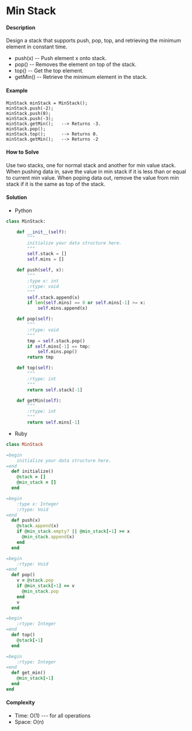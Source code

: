 #  Min Stack

#### Description

Design a stack that supports push, pop, top, and retrieving the minimum element in constant time.

- push(x) -- Push element x onto stack.
- pop() -- Removes the element on top of the stack.
- top() -- Get the top element.
- getMin() -- Retrieve the minimum element in the stack.

#### Example

```
MinStack minStack = MinStack();
minStack.push(-2);
minStack.push(0);
minStack.push(-3);
minStack.getMin();   --> Returns -3.
minStack.pop();
minStack.top();      --> Returns 0.
minStack.getMin();   --> Returns -2
```

#### How to Solve

Use two stacks, one for normal stack and another for min value stack. When pushing data in, save the value in min stack if it is less than or equal to current min value. When poping data out, remove the value from min stack if it is the same as top of the stack.

#### Solution
- Python

```python
class MinStack:

    def __init__(self):
        """
        initialize your data structure here.
        """
        self.stack = []
        self.mins = []

    def push(self, x):
        """
        :type x: int
        :rtype: void
        """
        self.stack.append(x)
        if len(self.mins) == 0 or self.mins[-1] >= x:
            self.mins.append(x)

    def pop(self):
        """
        :rtype: void
        """
        tmp = self.stack.pop()
        if self.mins[-1] == tmp:
            self.mins.pop()
        return tmp

    def top(self):
        """
        :rtype: int
        """
        return self.stack[-1]

    def getMin(self):
        """
        :rtype: int
        """
        return self.mins[-1]
```

- Ruby

```ruby
class MinStack

=begin
    initialize your data structure here.
=end
  def initialize()
    @stack = []
    @min_stack = []
  end

=begin
    :type x: Integer
    :rtype: Void
=end
  def push(x)
    @stack.append(x)
    if @min_stack.empty? || @min_stack[-1] >= x
      @min_stack.append(x)
    end
  end

=begin
    :rtype: Void
=end
  def pop()
    v = @stack.pop
    if @min_stack[-1] == v
      @min_stack.pop
    end
    v
  end

=begin
    :rtype: Integer
=end
  def top()
    @stack[-1]
  end

=begin
    :rtype: Integer
=end
  def get_min()
    @min_stack[-1]
  end
end
```

#### Complexity
- Time: O(1) --- for all operations
- Space: O(n)